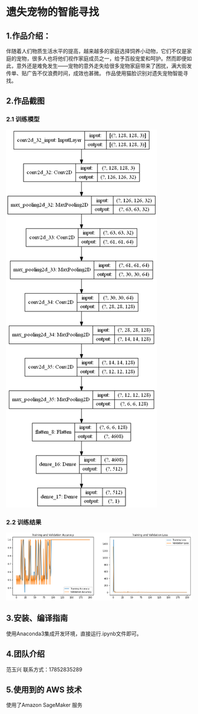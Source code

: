 # 遗失宠物的智能寻找

## 1.作品介绍：

伴随着人们物质生活水平的提高，越来越多的家庭选择饲养小动物，它们不仅是家庭的宠物，很多人也将他们视作家庭成员之一，给予百般宠爱和呵护。然而即便如此，意外还是难免发生——宠物的意外走失给很多宠物家庭带来了困扰，满大街发传单、贴广告不仅浪费时间，成效也甚微。
作品使用猫脸识别对遗失宠物智能寻找。

## 2.作品截图

### 2.1 训练模型

![model.png](./model.png)

### 2.2 训练结果

![ACCnLOSS.png](./ACCnLOSS.png)

## 3.安装、编译指南

使用Anaconda3集成开发环境，直接运行.ipynb文件即可。

## 4.团队介绍

范玉兴 
联系方式：17852835289

## 5.使用到的 AWS 技术

使用了Amazon SageMaker 服务


```python

```
